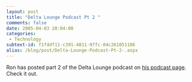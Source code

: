 ```yaml
---
layout: post
title: "Delta Lounge Podcast Pt 2 "
comments: false
date: 2005-04-03 20:04:00
categories:
 - Technology
subtext-id: f1f4df11-c391-4811-97fc-04c261051106
alias: /blog/post/Delta-Lounge-Podcast-Pt-2-.aspx
---
```



Ron has posted part 2 of the Delta Lounge podcast on [his podcast page](http://www.ronjacobs.com/podcast/default.htm). Check it out.
